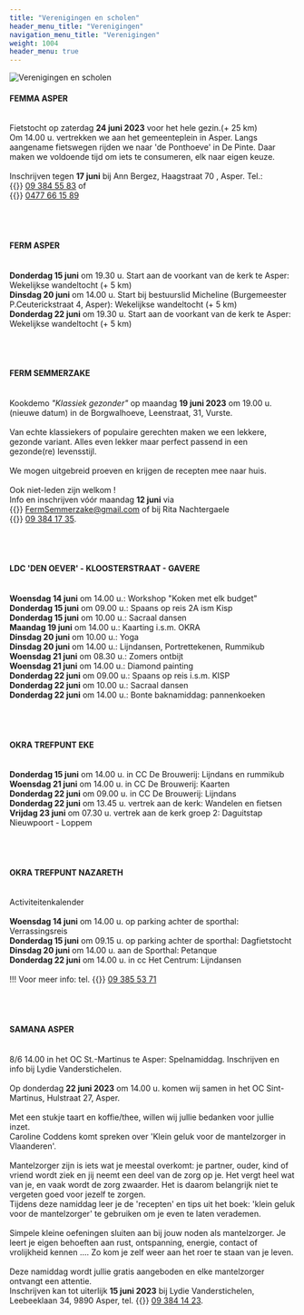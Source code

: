 ```yaml
---
title: "Verenigingen en scholen"
header_menu_title: "Verenigingen"
navigation_menu_title: "Verenigingen"
weight: 1004
header_menu: true
---
```


![Verenigingen en scholen](images/verenigingen-en-scholen.jpg)




#### FEMMA ASPER
<br>
Fietstocht op zaterdag <b>24 juni 2023</b> voor het hele gezin.(+ 25 km)<br>
Om 14.00 u. vertrekken we aan het gemeenteplein in Asper. Langs aangename fietswegen rijden we naar 'de Ponthoeve' in De Pinte. Daar maken we voldoende tijd om iets te consumeren, elk naar eigen keuze.<br>
<br>
Inschrijven tegen <b>17 juni</b> bij Ann Bergez, Haagstraat 70 , Asper. Tel.: {{<icon class="fa fa-phone">}}&nbsp;<a href="tel:093845583">09 384 55 83</a> of<br>
{{<icon class="fa fa-phone">}}&nbsp;<a href="tel:0477661589">0477 66 15 89</a><br>
<br>
<br>
<br>





#### FERM ASPER
<br>
<b>Donderdag 15 juni</b> om 19.30 u. Start aan de voorkant van de kerk te Asper: Wekelijkse wandeltocht (+ 5 km)<br>
<b>Dinsdag 20 juni</b> om 14.00 u. Start bij bestuurslid Micheline (Burgemeester P.Ceuterickstraat 4, Asper): Wekelijkse wandeltocht (+ 5 km)<br>
<b>Donderdag 22 juni</b> om 19.30 u. Start aan de voorkant van de kerk te Asper: Wekelijkse wandeltocht (+ 5 km)<br>
<br>
<br>
<br>





#### FERM SEMMERZAKE
<br>
Kookdemo <i>"Klassiek gezonder"</i> op maandag <b>19 juni 2023</b> om 19.00 u. (nieuwe datum) in de Borgwalhoeve, Leenstraat, 31, Vurste.<br>
<br>
Van echte klassiekers of populaire gerechten maken we een lekkere, gezonde variant. Alles even lekker maar perfect passend in een gezonde(re) levensstijl.<br>
<br>
We mogen uitgebreid proeven en krijgen de recepten mee naar huis.<br>
<br>
Ook niet-leden zijn welkom !<br>
Info en inschrijven vóór maandag <b>12 juni</b> via {{<icon class="fa fa-envelope">}}&nbsp;<a href="FermSemmerzake@gmail.com">FermSemmerzake@gmail.com</a> of bij Rita Nachtergaele {{<icon class="fa fa-phone">}}&nbsp;<a href="tel:093841735">09 384 17 35</a>.<br>
<br>
<br>
<br>





#### LDC 'DEN OEVER' - KLOOSTERSTRAAT - GAVERE
<br>
<b>Woensdag 14 juni</b> om 14.00 u.: Workshop "Koken met elk budget"<br>
<b>Donderdag 15 juni</b> om 09.00 u.: Spaans op reis 2A ism Kisp<br>
<b>Donderdag 15 juni</b> om 10.00 u.: Sacraal dansen<br>
<b>Maandag 19 juni</b> om 14.00 u.: Kaarting i.s.m. OKRA<br>
<b>Dinsdag 20 juni</b> om 10.00 u.: Yoga<br>
<b>Dinsdag 20 juni</b> om 14.00 u.: Lijndansen, Portrettekenen, Rummikub<br>
<b>Woensdag 21 juni</b> om 08.30 u.: Zomers ontbijt<br>
<b>Woensdag 21 juni</b> om 14.00 u.: Diamond painting<br>
<b>Donderdag 22 juni</b> om 09.00 u.: Spaans op reis i.s.m. KISP<br>
<b>Donderdag 22 juni</b> om 10.00 u.: Sacraal dansen<br>
<b>Donderdag 22 juni</b> om 14.00 u.: Bonte baknamiddag: pannenkoeken<br>
<br>
<br>
<br>





#### OKRA TREFPUNT EKE
<br>
<b>Donderdag 15 juni</b> om 14.00 u. in CC De Brouwerij: Lijndans en rummikub<br>
<b>Woensdag 21 juni</b> om 14.00 u. in CC De Brouwerij: Kaarten<br>
<b>Donderdag 22 juni</b> om 09.00 u. in CC De Brouwerij: Lijndans<br>
<b>Donderdag 22 juni</b> om 13.45 u. vertrek aan de kerk: Wandelen en fietsen<br>
<b>Vrijdag 23 juni</b> om 07.30 u. vertrek aan de kerk groep 2: Daguitstap Nieuwpoort - Loppem<br>
<br>
<br>
<br>





#### OKRA TREFPUNT NAZARETH
<br>
Activiteitenkalender<br>
<br>
<b>Woensdag 14 juni</b> om 14.00 u. op parking achter de sporthal: Verrassingsreis<br>
<b>Donderdag 15 juni</b> om 09.15 u. op parking achter de sporthal: Dagfietstocht<br>
<b>Dinsdag 20 juni</b> om 14.00 u. aan de Sporthal: Petanque<br>
<b>Donderdag 22 juni</b> om 14.00 u. in cc Het Centrum: Lijndansen<br>
<br>
!!! Voor meer info: tel. {{<icon class="fa fa-phone">}}&nbsp;<a href="tel:093855371">09 385 53 71</a><br>
<br>
<br>
<br>





#### SAMANA ASPER
<br>
8/6 14.00 in het OC St.-Martinus te Asper: Spelnamiddag. Inschrijven en info bij Lydie Vanderstichelen.<br>
<br>
Op donderdag <b>22 juni 2023</b> om 14.00 u. komen wij samen in het OC Sint-Martinus, Hulstraat 27, Asper.<br>
<br>
Met een stukje taart en koffie/thee, willen wij jullie bedanken voor jullie inzet.<br>
Caroline Coddens komt spreken over 'Klein geluk voor de mantelzorger in Vlaanderen'.<br>
<br>
Mantelzorger zijn is iets wat je meestal overkomt: je partner, ouder, kind of vriend wordt ziek en jij neemt een deel van de zorg op je. Het vergt heel wat van je, en vaak wordt de zorg zwaarder. Het is daarom belangrijk niet te vergeten goed voor jezelf te zorgen.<br>
Tijdens deze namiddag leer je de 'recepten' en tips uit het boek: 'klein geluk voor de mantelzorger' te gebruiken om je even te laten verademen.<br>
<br>
Simpele kleine oefeningen sluiten aan bij jouw noden als mantelzorger. Je leert je eigen behoeften aan rust, ontspanning, energie, contact of vrolijkheid kennen .... Zo kom je zelf weer aan het roer te staan van je leven.<br>
<br>
Deze namiddag wordt jullie gratis aangeboden en elke mantelzorger ontvangt een attentie.<br>
Inschrijven kan tot uiterlijk <b>15 juni 2023</b> bij Lydie Vanderstichelen, Leebeeklaan 34, 9890 Asper, tel. {{<icon class="fa fa-phone">}}&nbsp;<a href="tel:093841423">09 384 14 23</a>.<br>
<br>
<br>
<br>


